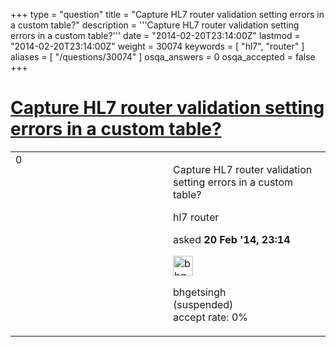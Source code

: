 +++
type = "question"
title = "Capture HL7 router validation setting errors in a custom table?"
description = '''Capture HL7 router validation setting errors in a custom table?'''
date = "2014-02-20T23:14:00Z"
lastmod = "2014-02-20T23:14:00Z"
weight = 30074
keywords = [ "hl7", "router" ]
aliases = [ "/questions/30074" ]
osqa_answers = 0
osqa_accepted = false
+++

<div class="headNormal">

# [Capture HL7 router validation setting errors in a custom table?](/questions/30074/capture-hl7-router-validation-setting-errors-in-a-custom-table)

</div>

<div id="main-body">

<div id="askform">

<table id="question-table" style="width:100%;"><colgroup><col style="width: 50%" /><col style="width: 50%" /></colgroup><tbody><tr class="odd"><td style="width: 30px; vertical-align: top"><div class="vote-buttons"><div id="post-30074-score" class="post-score" title="current number of votes">0</div><div id="favorite-count" class="favorite-count"></div></div></td><td><div id="item-right"><div class="question-body"><p>Capture HL7 router validation setting errors in a custom table?</p></div><div id="question-tags" class="tags-container tags">hl7 router</div><div id="question-controls" class="post-controls"></div><div class="post-update-info-container"><div class="post-update-info post-update-info-user"><p>asked <strong>20 Feb '14, 23:14</strong></p><img src="https://secure.gravatar.com/avatar/6446ee50f12377c768b5a3a99454da48?s=32&amp;d=identicon&amp;r=g" class="gravatar" width="32" height="32" alt="bhgetsingh&#39;s gravatar image" /><p>bhgetsingh<br />
(suspended)<br />
<span class="accept_rate" title="Rate of the user&#39;s accepted answers">accept rate:</span> <span title="bhgetsingh has no accepted answers">0%</span></p></div></div><div id="comments-container-30074" class="comments-container"></div><div id="comment-tools-30074" class="comment-tools"></div><div class="clear"></div><div id="comment-30074-form-container" class="comment-form-container"></div><div class="clear"></div></div></td></tr></tbody></table>

</div>

</div>

